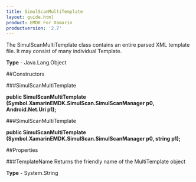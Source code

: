 ```yaml
---
title: SimulScanMultiTemplate
layout: guide.html
product: EMDK For Xamarin 
productversion: '2.7' 
---
```

The SimulScanMultiTemplate class contains an entire parsed XML template file. It may consist of many individual Template.

**Type** - Java.Lang.Object

##Constructors

###SimulScanMultiTemplate

**public SimulScanMultiTemplate (Symbol.XamarinEMDK.SimulScan.SimulScanManager p0, Android.Net.Uri p1);**


        

###SimulScanMultiTemplate

**public SimulScanMultiTemplate (Symbol.XamarinEMDK.SimulScan.SimulScanManager p0, string p1);**


        

##Properties

###TemplateName
Returns the friendly name of the MultiTemplate object

**Type** - System.String

